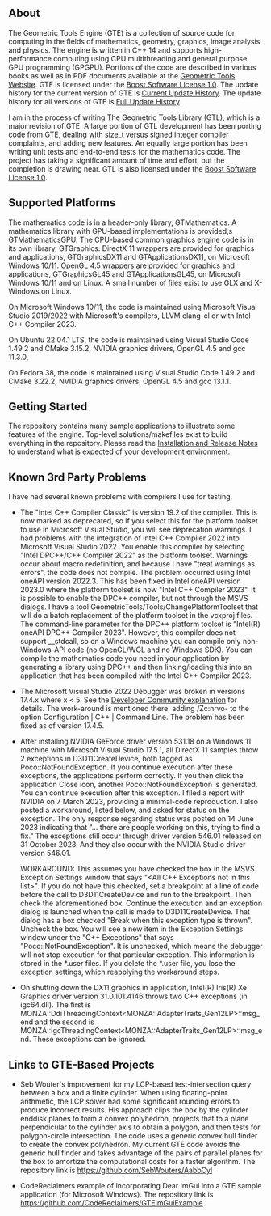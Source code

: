 ## About ##

The Geometric Tools Engine (GTE) is a collection of source code for computing
in the fields of mathematics, geometry, graphics, image analysis and physics.
The engine is written in C++ 14 and supports high-performance computing using
CPU multithreading and general purpose GPU programming (GPGPU). Portions of
the code are described in various books as well as in PDF documents available
at the
[Geometric Tools Website](https://www.geometrictools.com). GTE is
licensed under the
[Boost Software License 1.0](https://www.boost.org/LICENSE_1_0.txt).
The update history for the current version of GTE is
[Current Update History](https://github.com/davideberly/GeometricTools/blob/master/GTE/Gte6UpdateHistory.pdf).
The update history for all versions of GTE is
[Full Update History](https://github.com/davideberly/GeometricTools/blob/master/GTE/GteFullUpdateHistory.pdf).

I am in the process of writing The Geometric Tools Library (GTL),
which is a major revision of GTE. A large portion of GTL development
has been porting code from GTE, dealing with size_t versus signed
integer compiler complaints, and adding new features. An equally
large portion has been writing unit tests and end-to-end tests for
the mathematics code. The project has taking a significant amount
of time and effort, but the completion is drawing near. GTL is also
licensed under the
[Boost Software License 1.0](https://www.boost.org/LICENSE_1_0.txt).

## Supported Platforms ##

The mathematics code is in a header-only library, GTMathematics. A
mathematics library with GPU-based implementations is provided,s
GTMathematicsGPU. The CPU-based common graphics engine code is in its
own library, GTGraphics. DirectX 11 wrappers are provided for graphics
and applications, GTGraphicsDX11 and GTApplicationsDX11, on Microsoft
Windows 10/11. OpenGL 4.5 wrappers are provided for graphics and
applications, GTGraphicsGL45 and GTApplicationsGL45, on Microsoft
Windows 10/11 and on Linux. A small number of files exist to use GLX
and X-Windows on Linux.

On Microsoft Windows 10/11, the code is maintained using Microsoft Visual
Studio 2019/2022 with Microsoft's compilers, LLVM clang-cl or with Intel C++
Compiler 2023.

On Ubuntu 22.04.1 LTS, the code is maintained using Visual Studio Code
1.49.2 and CMake 3.15.2, NVIDIA graphics drivers, OpenGL 4.5 and
gcc 11.3.0, 

On Fedora 38, the code is maintained using Visual Studio Code 1.49.2
and CMake 3.22.2, NVIDIA graphics drivers, OpenGL 4.5 and
gcc 13.1.1.

## Getting Started ##

The repository contains many sample applications to illustrate some
features of the engine. Top-level solutions/makefiles exist to build
everything in the repository. Please read the
[Installation and Release Notes](https://github.com/davideberly/GeometricTools/blob/master/GTE/Gte6p8InstallationRelease.pdf)
to understand what is expected of your development environment.

## Known 3rd Party Problems ##
I have had several known problems with compilers I use for testing.
* The "Intel C++ Compiler Classic" is version 19.2 of the compiler. This is
  now marked as deprecated, so if you select this for the platform toolset to
  use in Microsoft Visual Studio, you will see deprecation warnings. I had
  problems with the integration of Intel C++ Compiler 2022 into Microsoft
  Visual Studio 2022. You enable this compiler by selecting "Intel DPC++/C++
  Compiler 2022" as the platform toolset. Warnings occur about macro
  redefinition, and because I have "treat warnings as errors", the code does
  not compile. The problem occurred using Intel oneAPI version 2022.3. This
  has been fixed in Intel oneAPI version 2023.0 where the platform toolset
  is now "Intel C++ Compiler 2023". It is possible to enable the DPC++
  compiler, but not through the MSVS dialogs. I have a tool
  GeometricTools/Tools/ChangePlatformToolset that will do a batch replacement
  of the platform toolset in the vcxproj files. The command-line parameter
  for the DPC++ platform toolset is "Intel(R) oneAPI DPC++ Compiler 2023".
  However, this compiler does not support __stdcall, so on a Windows machine
  you can compile only non-Windows-API code (no OpenGL/WGL and no Windows SDK).
  You can compile the mathematics code you need in your application by
  generating a library using DPC++ and then linking/loading this into an
  application that has been compiled with the Intel C++ Compiler 2023.

* The Microsoft Visual Studio 2022 Debugger was broken in versions 17.4.x
  where x < 5. See the [Developer Community explanation](https://developercommunity.visualstudio.com/t/VC-174-has-a-problem-with-debugger-wa/10195269)
  for details. The work-around is mentioned there, adding /Zc:nrvo- to the option
  Configuration | C++ | Command Line. The problem has been fixed as of
  version 17.4.5.

* After installing NVIDIA GeForce driver version 531.18 on a Windows 11 machine with
  Microsoft Visual Studio 17.5.1, all DirectX 11 samples throw 2 exceptions
  in D3D11CreateDevice, both tagged as Poco::NotFoundException. If you continue
  execution after these exceptions, the applications perform correctly. If
  you then click the application Close icon, another Poco::NotFoundException
  is generated. You can continue execution after this exception. I filed a report
  with NVIDIA on 7 March 2023, providing a minimal-code reproduction. I also
  posted a workaround, listed below, and asked for status on the exception. The
  only response regarding status was posted on 14 June 2023 indicating that
  "... there are people working on this, trying to find a fix." The exceptions
  still occur through driver version 546.01 released on 31 October 2023. And they
  also occur with the NVIDIA Studio driver version 546.01.
    
  WORKAROUND: This assumes you have checked the box in the MSVS Exception Settings
  window that says "<All C++ Exceptions not in this list>". If you do not have this
  checked, set a breakpoint at a line of code before the call to D3D11CreateDevice
  and run to the breakpoint. Then check the aforementioned box. Continue the
  execution and an exception dialog is launched when the call is made to
  D3D11CreateDevice. That dialog has a box checked "Break when this exception type
  is thrown". Uncheck the box. You will see a new item in the Exception Settings
  window under the "C++ Exceptions" that says "Poco::NotFoundException". It is
  unchecked, which means the debugger will not stop execution for that particular
  exception. This information is stored in the *.user files. If you delete the *.user
  file, you lose the exception settings, which reapplying the workaround steps.

* On shutting down the DX11 graphics in application, Intel(R) Iris(R) Xe Graphics
  driver version 31.0.101.4146 throws two C++ exceptions (in igc64.dll). The first is
  MONZA\::DdiThreadingContext&lt;MONZA::AdapterTraits_Gen12LP&gt;\::msg_end and the
  second is MONZA\::IgcThreadingContext&lt;MONZA::AdapterTraits_Gen12LP&gt;\::msg_end. These
  exceptions can be ignored.
 
## Links to GTE-Based Projects ##
* Seb Wouter's improvement for my LCP-based test-intersection query between
  a box and a finite cylinder. When using floating-point arithmetic, the LCP
  solver had some significant rounding errors to produce incorrect results.
  His approach clips the box by the cylinder enddisk planes to form a convex
  polyhedron, projects that to a plane perpendicular to the cylinder axis to
  obtain a polygon, and then tests for polygon-circle intersection. The code
  uses a generic convex hull finder to create the convex polyhedron. My current
  GTE code avoids the generic hull finder and takes advantage of the pairs of
  parallel planes for the box to amortize the computational costs for a faster
  algorithm. The repository link is
  https://github.com/SebWouters/AabbCyl

* CodeReclaimers example of incorporating Dear ImGui into a GTE sample
  application (for Microsoft Windows). The repository link is
  https://github.com/CodeReclaimers/GTEImGuiExample
